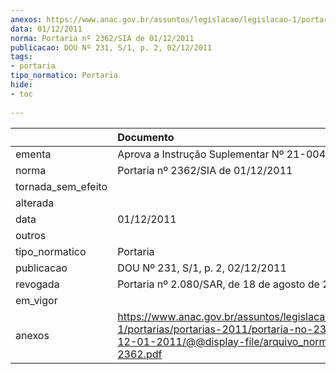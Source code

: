 ```yaml
---
anexos: https://www.anac.gov.br/assuntos/legislacao/legislacao-1/portarias/portarias-2011/portaria-no-2362-sia-de-12-01-2011/@@display-file/arquivo_norma/PA2011-2362.pdf
data: 01/12/2011
norma: Portaria nº 2362/SIA de 01/12/2011
publicacao: DOU Nº 231, S/1, p. 2, 02/12/2011
tags:
- portaria
tipo_normatico: Portaria
hide: 
- toc 
 
---
```


|                    | Documento                                                                                                                                                         |
|:-------------------|:------------------------------------------------------------------------------------------------------------------------------------------------------------------|
| ementa             | Aprova a Instrução Suplementar Nº 21-004 Revisão A.                                                                                                               |
| norma              | Portaria nº 2362/SIA de 01/12/2011                                                                                                                                |
| tornada_sem_efeito |                                                                                                                                                                   |
| alterada           |                                                                                                                                                                   |
| data               | 01/12/2011                                                                                                                                                        |
| outros             |                                                                                                                                                                   |
| tipo_normatico     | Portaria                                                                                                                                                          |
| publicacao         | DOU Nº 231, S/1, p. 2, 02/12/2011                                                                                                                                 |
| revogada           | Portaria nº 2.080/SAR, de 18 de agosto de 2020.                                                                                                                   |
| em_vigor           |                                                                                                                                                                   |
| anexos             | https://www.anac.gov.br/assuntos/legislacao/legislacao-1/portarias/portarias-2011/portaria-no-2362-sia-de-12-01-2011/@@display-file/arquivo_norma/PA2011-2362.pdf |